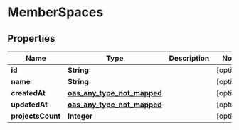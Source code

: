 

# MemberSpaces

## Properties

Name | Type | Description | Notes
------------ | ------------- | ------------- | -------------
**id** | **String** |  |  [optional]
**name** | **String** |  |  [optional]
**createdAt** | [**oas_any_type_not_mapped**](.md) |  |  [optional]
**updatedAt** | [**oas_any_type_not_mapped**](.md) |  |  [optional]
**projectsCount** | **Integer** |  |  [optional]



